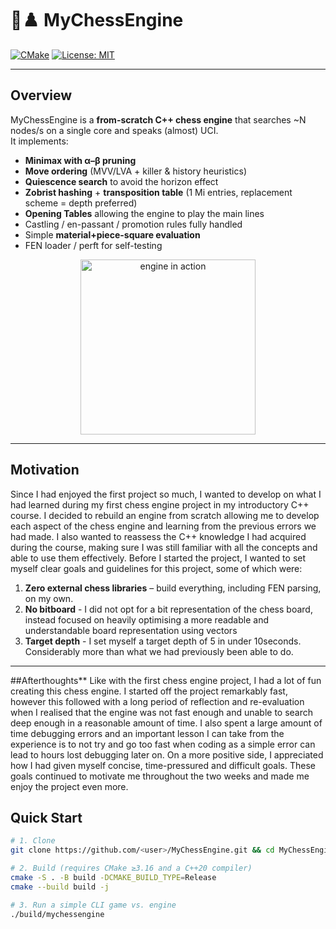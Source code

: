 <!-- ========================================================= -->
<!-- PROJECT TITLE & BADGES                                    -->
<!-- Replace badges or remove them if you don't use these CI   -->
<!-- ========================================================= -->
# 🧠♟️  MyChessEngine
[![CMake](https://github.com/<user>/<repo>/actions/workflows/cmake.yml/badge.svg)](https://github.com/<user>/<repo>/actions)
[![License: MIT](https://img.shields.io/badge/License-MIT-yellow.svg)](LICENSE)

---

<!-- ========================================================= -->
<!-- 1. PROJECT OVERVIEW                                       -->
<!-- ========================================================= -->
## Overview
MyChessEngine is a **from-scratch C++ chess engine** that searches ~N nodes/s on a single core and speaks (almost) UCI.  
It implements:

- **Minimax with α–β pruning**
- **Move ordering** (MVV/LVA + killer & history heuristics)
- **Quiescence search** to avoid the horizon effect
- **Zobrist hashing** + **transposition table** (1 Mi entries, replacement scheme = depth preferred)
- **Opening Tables** allowing the engine to play the main lines
- Castling / en-passant / promotion rules fully handled
- Simple **material+piece-square evaluation**
- FEN loader / perft for self-testing

<p align="center">
  <img height="280" src="docs/screenshot.gif" alt="engine in action"/>
</p>

---

<!-- ========================================================= -->
<!-- 2. WHY I BUILT IT (MOTIVATION)                            -->
<!-- ========================================================= -->
## Motivation
Since I had enjoyed the first project so much, I wanted to develop on what I had learned during my first chess engine project in my introductory C++ course. I decided to rebuild an engine from scratch allowing me to develop each aspect of the chess engine and learning from the previous errors we had made. I also wanted to reassess the C++ knowledge I had acquired during the course, making sure I was still familiar with all the concepts and able to use them effectively. Before I started the project, I wanted to set myself clear goals and guidelines for this project, some of which were:

1. **Zero external chess libraries** – build everything, including FEN parsing, on my own.  
2. **No bitboard** - I did not opt for a bit representation of the chess board, instead focused on heavily optimising a more readable and understandable board representation using vectors
3. **Target depth** - I set myself a target depth of 5 in under 10seconds. Considerably more than what we had previously been able to do.

---

<!-- ========================================================= -->
<!-- 3. Afterthoughts                           -->
<!-- ========================================================= -->
##Afterthoughts**
Like with the first chess engine project, I had a lot of fun creating this chess engine. I started off the project remarkably fast, however this followed with a long period of reflection and re-evaluation when I realised that the engine was not fast enough and unable to search deep enough in a reasonable amount of time. I also spent a large amount of time debugging errors and an important lesson I can take from the experience is to not try and go too fast when coding as a simple error can lead to hours lost debugging later on. On a more positive side, I appreciated how I had given myself concise, time-pressured and difficult goals. These goals continued to motivate me throughout the two weeks and made me enjoy the project even more.

<!-- ========================================================= -->
<!-- 4. QUICK START                                            -->
<!-- ========================================================= -->
## Quick Start

```bash
# 1. Clone
git clone https://github.com/<user>/MyChessEngine.git && cd MyChessEngine

# 2. Build (requires CMake ≥3.16 and a C++20 compiler)
cmake -S . -B build -DCMAKE_BUILD_TYPE=Release
cmake --build build -j

# 3. Run a simple CLI game vs. engine
./build/mychessengine
